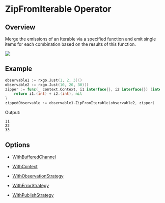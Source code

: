 # ZipFromIterable Operator

## Overview

Merge the emissions of an Iterable via a specified function and emit single items for each combination based on the results of this function.

![](http://reactivex.io/documentation/operators/images/zip.o.png)

## Example

```go
observable1 := rxgo.Just(1, 2, 3)()
observable2 := rxgo.Just(10, 20, 30)()
zipper := func(_ context.Context, i1 interface{}, i2 interface{}) (interface{}, error) {
	return i1.(int) + i2.(int), nil
}
zippedObservable := observable1.ZipFromIterable(observable2, zipper)
```

Output:

```
11
22
33
```

## Options

* [WithBufferedChannel](options.md#withbufferedchannel)

* [WithContext](options.md#withcontext)

* [WithObservationStrategy](options.md#withobservationstrategy)

* [WithErrorStrategy](options.md#witherrorstrategy)

* [WithPublishStrategy](options.md#withpublishstrategy)
